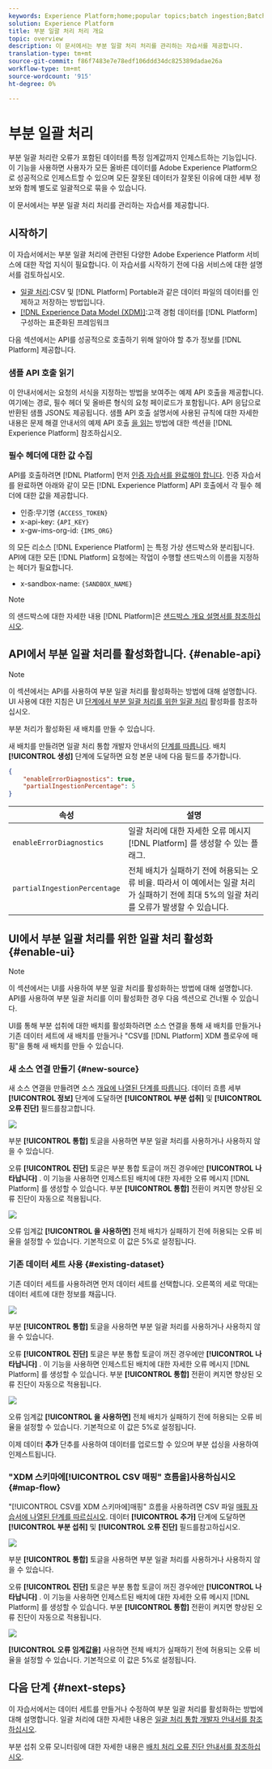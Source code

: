 ```yaml
---
keywords: Experience Platform;home;popular topics;batch ingestion;Batch ingestion;partial ingestion;Partial ingestion;Retrieve error;retrieve error;Partial batch ingestion;partial batch ingestion;partial;ingestion;Ingestion;
solution: Experience Platform
title: 부분 일괄 처리 처리 개요
topic: overview
description: 이 문서에서는 부분 일괄 처리 처리를 관리하는 자습서를 제공합니다.
translation-type: tm+mt
source-git-commit: f86f7483e7e78edf106ddd34dc825389dadae26a
workflow-type: tm+mt
source-wordcount: '915'
ht-degree: 0%

---
```



# 부분 일괄 처리

부분 일괄 처리란 오류가 포함된 데이터를 특정 임계값까지 인제스트하는 기능입니다. 이 기능을 사용하면 사용자가 모든 올바른 데이터를 Adobe Experience Platform으로 성공적으로 인제스트할 수 있으며 모든 잘못된 데이터가 잘못된 이유에 대한 세부 정보와 함께 별도로 일괄적으로 묶을 수 있습니다.

이 문서에서는 부분 일괄 처리 처리를 관리하는 자습서를 제공합니다.

## 시작하기

이 자습서에서는 부분 일괄 처리에 관련된 다양한 Adobe Experience Platform 서비스에 대한 작업 지식이 필요합니다. 이 자습서를 시작하기 전에 다음 서비스에 대한 설명서를 검토하십시오.

- [일괄 처리](./overview.md):CSV 및 [!DNL Platform] Portable과 같은 데이터 파일의 데이터를 인제하고 저장하는 방법입니다.
- [[!DNL Experience Data Model (XDM)]](../../xdm/home.md):고객 경험 데이터를 [!DNL Platform] 구성하는 표준화된 프레임워크

다음 섹션에서는 API를 성공적으로 호출하기 위해 알아야 할 추가 정보를 [!DNL Platform] 제공합니다.

### 샘플 API 호출 읽기

이 안내서에서는 요청의 서식을 지정하는 방법을 보여주는 예제 API 호출을 제공합니다. 여기에는 경로, 필수 헤더 및 올바른 형식의 요청 페이로드가 포함됩니다. API 응답으로 반환된 샘플 JSON도 제공됩니다. 샘플 API 호출 설명서에 사용된 규칙에 대한 자세한 내용은 문제 해결 안내서의 예제 API 호출 [을 읽는](../../landing/troubleshooting.md#how-do-i-format-an-api-request) 방법에 대한 섹션을 [!DNL Experience Platform] 참조하십시오.

### 필수 헤더에 대한 값 수집

API를 호출하려면 [!DNL Platform] 먼저 [인증 자습서를 완료해야 합니다](../../tutorials/authentication.md). 인증 자습서를 완료하면 아래와 같이 모든 [!DNL Experience Platform] API 호출에서 각 필수 헤더에 대한 값을 제공합니다.

- 인증:무기명 `{ACCESS_TOKEN}`
- x-api-key: `{API_KEY}`
- x-gw-ims-org-id: `{IMS_ORG}`

의 모든 리소스 [!DNL Experience Platform] 는 특정 가상 샌드박스와 분리됩니다. API에 대한 모든 [!DNL Platform] 요청에는 작업이 수행할 샌드박스의 이름을 지정하는 헤더가 필요합니다.

- x-sandbox-name: `{SANDBOX_NAME}`

>[!NOTE]
>
>의 샌드박스에 대한 자세한 내용 [!DNL Platform]은 [샌드박스 개요 설명서를 참조하십시오](../../sandboxes/home.md).

## API에서 부분 일괄 처리를 활성화합니다. {#enable-api}

>[!NOTE]
>
>이 섹션에서는 API를 사용하여 부분 일괄 처리를 활성화하는 방법에 대해 설명합니다. UI 사용에 대한 지침은 UI [단계에서 부분 일괄 처리를 위한 일괄 처리](#enable-ui) 활성화를 참조하십시오.

부분 처리가 활성화된 새 배치를 만들 수 있습니다.

새 배치를 만들려면 일괄 처리 통합 개발자 안내서의 [단계를 따릅니다](./api-overview.md). 배치 **[!UICONTROL 생성]** 단계에 도달하면 요청 본문 내에 다음 필드를 추가합니다.

```json
{
    "enableErrorDiagnostics": true,
    "partialIngestionPercentage": 5
}
```

| 속성 | 설명 |
| -------- | ----------- |
| `enableErrorDiagnostics` | 일괄 처리에 대한 자세한 오류 메시지 [!DNL Platform] 를 생성할 수 있는 플래그. |
| `partialIngestionPercentage` | 전체 배치가 실패하기 전에 허용되는 오류 비율. 따라서 이 예에서는 일괄 처리가 실패하기 전에 최대 5%의 일괄 처리를 오류가 발생할 수 있습니다. |


## UI에서 부분 일괄 처리를 위한 일괄 처리 활성화 {#enable-ui}

>[!NOTE]
>
>이 섹션에서는 UI를 사용하여 부분 일괄 처리를 활성화하는 방법에 대해 설명합니다. API를 사용하여 부분 일괄 처리를 이미 활성화한 경우 다음 섹션으로 건너뛸 수 있습니다.

UI를 통해 부분 섭취에 대한 배치를 활성화하려면 소스 연결을 통해 새 배치를 만들거나 기존 데이터 세트에 새 배치를 만들거나 &quot;CSV를 [!DNL Platform] XDM 플로우에 매핑&quot;을 통해 새 배치를 만들 수 있습니다.

### 새 소스 연결 만들기 {#new-source}

새 소스 연결을 만들려면 소스 [개요에 나열된 단계를 따릅니다](../../sources/home.md). 데이터 흐름 세부 **[!UICONTROL 정보]** 단계에 도달하면 **[!UICONTROL 부분 섭취]** 및 **[!UICONTROL 오류 진단]** 필드를참고합니다.

![](../images/batch-ingestion/partial-ingestion/configure-batch.png)

부분 **[!UICONTROL 통합]** 토글을 사용하면 부분 일괄 처리를 사용하거나 사용하지 않을 수 있습니다.

오류 **[!UICONTROL 진단]** 토글은 부분 통합 토글이 꺼진 경우에만 **[!UICONTROL 나타납니다]** . 이 기능을 사용하면 인제스트된 배치에 대한 자세한 오류 메시지 [!DNL Platform] 를 생성할 수 있습니다. 부분 **[!UICONTROL 통합]** 전환이 켜지면 향상된 오류 진단이 자동으로 적용됩니다.

![](../images/batch-ingestion/partial-ingestion/configure-batch-partial-ingestion-focus.png)

오류 임계값 **[!UICONTROL 을 사용하면]** 전체 배치가 실패하기 전에 허용되는 오류 비율을 설정할 수 있습니다. 기본적으로 이 값은 5%로 설정됩니다.

### 기존 데이터 세트 사용 {#existing-dataset}

기존 데이터 세트를 사용하려면 먼저 데이터 세트를 선택합니다. 오른쪽의 세로 막대는 데이터 세트에 대한 정보를 채웁니다.

![](../images/batch-ingestion/partial-ingestion/monitor-dataset.png)

부분 **[!UICONTROL 통합]** 토글을 사용하면 부분 일괄 처리를 사용하거나 사용하지 않을 수 있습니다.

오류 **[!UICONTROL 진단]** 토글은 부분 통합 토글이 꺼진 경우에만 **[!UICONTROL 나타납니다]** . 이 기능을 사용하면 인제스트된 배치에 대한 자세한 오류 메시지 [!DNL Platform] 를 생성할 수 있습니다. 부분 **[!UICONTROL 통합]** 전환이 켜지면 향상된 오류 진단이 자동으로 적용됩니다.

![](../images/batch-ingestion/partial-ingestion/monitor-dataset-partial-ingestion-focus.png)

오류 임계값 **[!UICONTROL 을 사용하면]** 전체 배치가 실패하기 전에 허용되는 오류 비율을 설정할 수 있습니다. 기본적으로 이 값은 5%로 설정됩니다.

이제 데이터 **추가** 단추를 사용하여 데이터를 업로드할 수 있으며 부분 섭싱을 사용하여 인제스트됩니다.

### &quot;XDM 스키마에[!UICONTROL CSV 매핑&quot; 흐름을]사용하십시오 {#map-flow}

&quot;[!UICONTROL CSV를 XDM 스키마에]매핑&quot; 흐름을 사용하려면 CSV 파일 [매핑 자습서에 나열된 단계를 따르십시오](../tutorials/map-a-csv-file.md). 데이터 **[!UICONTROL 추가]** 단계에 도달하면 **[!UICONTROL 부분 섭취]** 및 **[!UICONTROL 오류 진단]** 필드를참고하십시오.

![](../images/batch-ingestion/partial-ingestion/xdm-csv-workflow.png)

부분 **[!UICONTROL 통합]** 토글을 사용하면 부분 일괄 처리를 사용하거나 사용하지 않을 수 있습니다.

오류 **[!UICONTROL 진단]** 토글은 부분 통합 토글이 꺼진 경우에만 **[!UICONTROL 나타납니다]** . 이 기능을 사용하면 인제스트된 배치에 대한 자세한 오류 메시지 [!DNL Platform] 를 생성할 수 있습니다. 부분 **[!UICONTROL 통합]** 전환이 켜지면 향상된 오류 진단이 자동으로 적용됩니다.

![](../images/batch-ingestion/partial-ingestion/xdm-csv-workflow-partial-ingestion-focus.png)

**[!UICONTROL 오류 임계값을]** 사용하면 전체 배치가 실패하기 전에 허용되는 오류 비율을 설정할 수 있습니다. 기본적으로 이 값은 5%로 설정됩니다.

## 다음 단계 {#next-steps}

이 자습서에서는 데이터 세트를 만들거나 수정하여 부분 일괄 처리를 활성화하는 방법에 대해 설명합니다. 일괄 처리에 대한 자세한 내용은 [일괄 처리 통합 개발자 안내서를 참조하십시오](./api-overview.md).

부분 섭취 오류 모니터링에 대한 자세한 내용은 [배치 처리 오류 진단 안내서를 참조하십시오](../quality/error-diagnostics.md).
